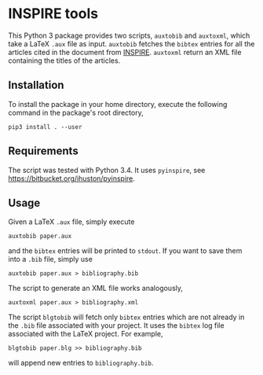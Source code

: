 # INSPIRE tools

This Python 3 package provides two scripts, `auxtobib` and `auxtoxml`, which take a LaTeX `.aux` file as input. 
`auxtobib` fetches the `bibtex` entries for all the articles cited in the document from
[INSPIRE](http://inspirehep.net/). `auxtoxml` return an XML file containing the titles of the articles.

## Installation


To install the package in your home directory, execute the following command in
the package's root directory,
```
pip3 install . --user
```

## Requirements

The script was tested with Python 3.4. It uses `pyinspire`, see https://bitbucket.org/ihuston/pyinspire.

## Usage

Given a LaTeX `.aux` file, simply execute
```
auxtobib paper.aux
```
and the `bibtex` entries will be printed to `stdout`. If you want to save them
into a `.bib` file, simply use
```
auxtobib paper.aux > bibliography.bib
```
The script to generate an XML file works analogously,
```
auxtoxml paper.aux > bibliography.xml
```

The script `blgtobib` will fetch only `bibtex` entries which are not already in
the `.bib` file associated with your project. It uses the `bibtex` log file
associated with the LaTeX project. For example,
```
blgtobib paper.blg >> bibliography.bib
```
will append new entries to `bibliography.bib`.
